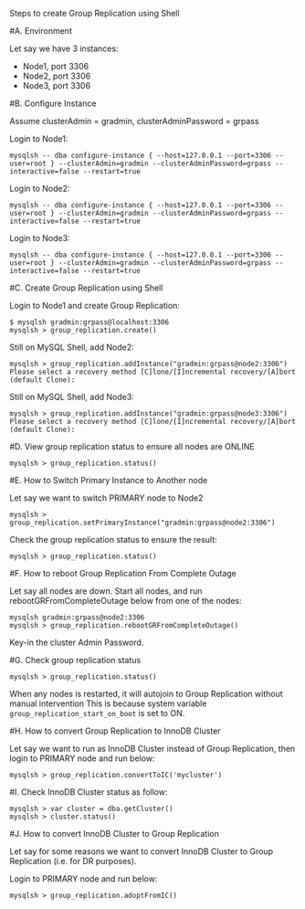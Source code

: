 Steps to create Group Replication using Shell

#A. Environment

Let say we have 3 instances:

- Node1, port 3306
- Node2, port 3306
- Node3, port 3306

#B. Configure Instance

Assume clusterAdmin = gradmin, clusterAdminPassword = grpass

Login to Node1:

```
mysqlsh -- dba configure-instance { --host=127.0.0.1 --port=3306 --user=root } --clusterAdmin=gradmin --clusterAdminPassword=grpass --interactive=false --restart=true
```

Login to Node2:

```
mysqlsh -- dba configure-instance { --host=127.0.0.1 --port=3306 --user=root } --clusterAdmin=gradmin --clusterAdminPassword=grpass --interactive=false --restart=true
```

Login to Node3:

```
mysqlsh -- dba configure-instance { --host=127.0.0.1 --port=3306 --user=root } --clusterAdmin=gradmin --clusterAdminPassword=grpass --interactive=false --restart=true
```

#C. Create Group Replication using Shell

Login to Node1 and create Group Replication:

```
$ mysqlsh gradmin:grpass@localhost:3306
mysqlsh > group_replication.create()
```

Still on MySQL Shell, add Node2:

```
mysqlsh > group_replication.addInstance("gradmin:grpass@node2:3306")
Please select a recovery method [C]lone/[I]ncremental recovery/[A]bort (default Clone): 
```

Still on MySQL Shell, add Node3:

```
mysqlsh > group_replication.addInstance("gradmin:grpass@node3:3306")
Please select a recovery method [C]lone/[I]ncremental recovery/[A]bort (default Clone): 
```

#D. View group replication status to ensure all nodes are ONLINE

```
mysqlsh > group_replication.status()
```

#E. How to Switch Primary Instance to Another node

Let say we want to switch PRIMARY node to Node2

```
mysqlsh > group_replication.setPrimaryInstance("gradmin:grpass@node2:3306")
```

Check the group replication status to ensure the result:

```
mysqlsh > group_replication.status()
```

#F. How to reboot Group Replication From Complete Outage

Let say all nodes are down. Start all nodes, and run rebootGRFromCompleteOutage below from one of the nodes:

```
mysqlsh gradmin:grpass@node2:3306
mysqlsh > group_replication.rebootGRFromCompleteOutage()
```

Key-in the cluster Admin Password.

#G. Check group replication status

```
mysqlsh > group_replication.status()
```

When any nodes is restarted, it will autojoin to Group Replication without manual intervention
This is because system variable `group_replication_start_on_boot` is set to ON.

#H. How to convert Group Replication to InnoDB Cluster

Let say we want to run as InnoDB Cluster instead of Group Replication, then login to PRIMARY node and run below:

```
mysqlsh > group_replication.convertToIC('mycluster')
```

#I. Check InnoDB Cluster status as follow:

```
mysqlsh > var cluster = dba.getCluster()
mysqlsh > cluster.status()
```

#J. How to convert InnoDB Cluster to Group Replication

Let say for some reasons we want to convert InnoDB Cluster to Group Replication (i.e. for DR purposes).

Login to PRIMARY node and run below:

```
mysqlsh > group_replication.adoptFromIC()
```
